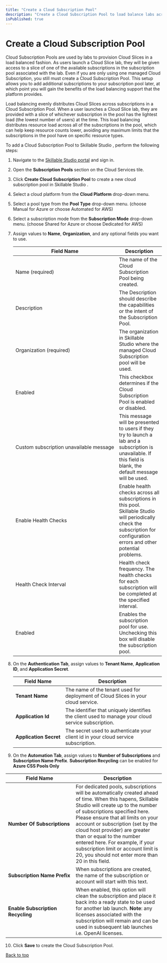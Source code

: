 ```yaml
---
title: "Create a Cloud Subscription Pool"
description: "Create a Cloud Subscription Pool to load balance labs across your cloud subscriptions."
isPublished: true
---
```


# Create a Cloud Subscription Pool

Cloud Subscription Pools are used by labs to provision Cloud Slices in a load balanced fashion. As users launch a Cloud Slice lab, they will be given access to a slice of one of the available subscriptions in the subscription pool associated with the lab. Even if you are only using one managed Cloud Subscription, you still must create a Cloud Subscription Pool. This setup allows you to add additional subscriptions to your subscription pool later, at which point you will gain the benefits of the load balancing support that the platform provides.

Load balancing evenly distributes Cloud Slices across subscriptions in a Cloud Subscription Pool. When a user launches a Cloud Slice lab, they are provided with a slice of whichever subscription in the pool has the lightest load (the lowest number of users) at the time. This load balancing distributes resource load across all of the subscriptions in the pool, which can help keep resource counts lower, avoiding any maximum limits that the subscriptions in the pool have on specific resource types.

To add a Cloud Subscription Pool to Skillable Studio , perform the following steps:

1. Navigate to the <a href="https://labondemand.com" target="_blank">Skillable Studio  portal</a> and sign in.

1. Open the **Subscription Pools** section on the Cloud Services tile.

1. Click **Create Cloud Subscription Pool** to create a new cloud subscription pool in Skillable Studio .

1. Select a cloud platform from the **Cloud Platform** drop-down menu. 

1. Select a pool type from the **Pool Type** drop-down menu. (choose Manual for Azure or choose Automated for AWS)

1. Select a subscription mode from the **Subscription Mode** drop-down menu. (choose Shared for Azure or choose Dedicated for AWS)

1. Assign values to **Name**, **Organization**, and any optional fields you want to use. 

   |Field Name|Description|
   |----|----|
   |Name&nbsp;(required)|The name of the Cloud Subscription Pool being created.|
   |Description|The Description should describe the capabilities or the intent of the Subscription Pool.|
   |Organization&nbsp;(required)|The organization in Skillable Studio  where the managed Cloud Subscription pool will be used.|
   |Enabled|This checkbox determines if the Cloud Subscription Pool is enabled or disabled.|
   |Custom&nbsp;subscription&nbsp;unavailable&nbsp;message|This message will be presented to users if they try to launch a lab and a subscription is unavailable. If this field is blank, the default message will be used.|
   |Enable&nbsp;Health&nbsp;Checks&nbsp;|Enable health checks across all subscriptions in this pool. Skillable Studio  will periodically check the subscription for configuration errors and other potential problems.|
   |Health&nbsp;Check&nbsp;Interval&nbsp;|Health check frequency. The health checks for each subscription will be completed at the specified interval.|
   |Enabled&nbsp;|Enables the subscription pool for use. Unchecking this box will disable the subscription pool.|)

1. On the **Authentication Tab**, assign values to **Tenant Name**, **Application ID**, and **Application Secret**. 

   |Field Name|Description|
   |----|----|
   |**Tenant&nbsp;Name**|The name of the tenant used for deployment of Cloud Slices in your cloud service.|
   |**Application&nbsp;Id**|The identifier that uniquely identifies the client used to manage your cloud service subscription.|
   |**Application&nbsp;Secret**|The secret used to authenticate your client id in your cloud service subscription.|

1. On the **Automation Tab**, assign values to **Number of Subscriptions** and **Subscription Name Prefix**. **Subscription Recycling** can be enabled for **Azure CSS Pools Only**

|Field Name|Description|
   |----|----|
   |**Number&nbsp;Of&nbsp;Subscriptions**|For dedicated pools, subscriptions will be automatically created ahead of time. When this hapens, Skillable Studio  will create up to the number of subscriptions specified here. Please ensure that all limits on your account or subscription (set by the cloud host provider) are greater than or equal to the number entered here. For example, if your subscription limit or account limit is 20, you should not enter more than 20 in this field. |
   |**Subscription&nbsp;Name&nbsp;Prefix**|When subscriptions are created, the name of the subscription or account will start with this text.|
   |**Enable Subscription Recycling**| When enabled, this option will clean the subscription and place it back into a ready state to be used for another lab launch. **Note**: any licenses associated with the subscription will remain and can be used in subsequent lab launches i.e. OpenAI licenses. 

10. Click **Save** to create the Cloud Subscription Pool.

[Back to top](#create-a-cloud-subscription-pool)




<!--
1. To **create a Cloud Subscription**, click on **Cloud Subscription Pools** from the Skillable Studio  Administration page. 

![Cloud Subscription Pools](images/lod-open-cloud-subscription-pools.png)

1. Next, click **Create Cloud Subscription Pool** in the upper-right corner of the page. 

![Create Cloud Subscription Pool](images/create-cloud-subscription-pool.png)

## Basic Information

1. **Name**: The name of the Cloud Subscription Pool being created.

1. **Description**: The Description should describe the capabilities or the intent of the Subscription Pool.

1. **Organization**: The organization in Skillable Studio where the managed Cloud Subscription pool will be used.

1. **Enabled**: This checkbox determines if the Cloud Subscription Pool is enabled or disabled.

1. **Block lab launches when no subscriptions are available**: This checkbox determines if lab launches should be blocked if no subscriptions are available.

1. **Custom subscription unavailable message**: This message will be presented to users if they try to launch a lab and a subscription is unavailable. If this field is blank, the default message will be used.

-->
